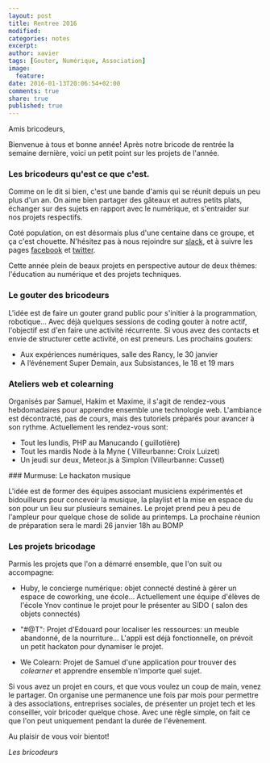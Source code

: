 ```yaml
---
layout: post
title: Rentree 2016
modified:
categories: notes
excerpt:
author: xavier
tags: [Gouter, Numérique, Association]
image:
  feature:
date: 2016-01-13T20:06:54+02:00
comments: true
share: true
published: true
---
```


Amis bricodeurs,

Bienvenue à tous et bonne année! Après notre bricode de rentrée la semaine dernière, voici un petit point sur les projets de l'année.

### Les bricodeurs qu'est ce que c'est.

Comme on le dit si bien, c'est une bande d'amis qui se réunit depuis un peu plus d'un an. On aime bien partager des gâteaux et autres petits plats, échanger sur des sujets en rapport avec le numérique, et s'entraider sur nos projets respectifs.

Coté population, on est désormais plus d'une centaine dans ce groupe, et ça c'est chouette. N'hésitez pas à nous rejoindre sur [slack]({{site.url}}NousRejoindre/), et à suivre les pages [facebook](https://www.facebook.com/lesbricodeurs/) et [twitter](https://twitter.com/LesBricodeurs).

Cette année plein de beaux projets en perspective autour de deux thèmes: l'éducation au numérique et des projets techniques.

### Le gouter des bricodeurs

L'idée est de faire un gouter grand public pour s'initier à la programmation, robotique... Avec déjà quelques sessions de coding gouter à notre actif, l'objectif est d'en faire une activité récurrente. Si vous avez des contacts et envie de structurer cette activité, on est preneurs. Les prochains gouters:

- Aux expériences numériques, salle des Rancy, le 30 janvier 
- A l’événement Super Demain, aux Subsistances, le 18 et 19 mars

### Ateliers web et colearning

Organisés par Samuel, Hakim et Maxime, il s'agit de rendez-vous hebdomadaires pour apprendre ensemble une technologie web. L'ambiance est décontracté, pas de cours, mais des tutoriels préparés pour avancer à son rythme. Actuellement les rendez-vous sont:

- Tout les lundis, PHP au Manucando ( guillotière)
- Tout les mardis Node à la Myne ( Villeurbanne: Croix Luizet)
- Un jeudi sur deux, Meteor.js à Simplon (Villeurbanne: Cusset)

### Murmuse: Le hackaton musique

L'idée est de former des équipes associant musiciens expérimentés et bidouilleurs pour concevoir la musique, la playlist et la mise en espace du son pour un lieu sur plusieurs semaines. Le projet prend peu à peu de l'ampleur pour quelque chose de solide au printemps. La prochaine réunion de préparation sera le mardi 26 janvier 18h au BOMP

### Les projets bricodage

Parmis les projets que l'on a démarré ensemble, que l'on suit ou accompagne:

- Huby, le concierge numérique: objet connecté destiné à gérer un espace de coworking, une école... Actuellement une équipe d'élèves de l'école Ynov continue le projet pour le présenter au SIDO ( salon des objets connectés)

- "#@T": Projet d'Edouard pour localiser les ressources: un meuble abandonné, de la nourriture... L'appli est déjà fonctionnelle, on prévoit un petit hackaton pour dynamiser le projet.

- We Colearn: Projet de Samuel d'une application pour trouver des _colearner_ et apprendre ensemble n'importe quel sujet.

Si vous avez un projet en cours, et que vous voulez un coup de main, venez le partager. On organise une permanence une fois par mois pour permettre à des associations, entreprises sociales, de présenter un projet tech et les conseiller, voir bricoder quelque chose. Avec une règle simple, on fait ce que l'on peut uniquement pendant la durée de l'évènement.

Au plaisir de vous voir bientot!

_Les bricodeurs_
